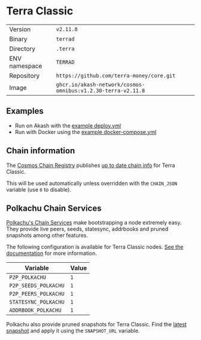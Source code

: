 # Terra Classic

| | |
|---|---|
|Version|`v2.11.8`|
|Binary|`terrad`|
|Directory|`.terra`|
|ENV namespace|`TERRAD`|
|Repository|`https://github.com/terra-money/core.git`|
|Image|`ghcr.io/akash-network/cosmos-omnibus:v1.2.30-terra-v2.11.8`|

## Examples

- Run on Akash with the [example deploy.yml](./deploy.yml)
- Run with Docker using the [example docker-compose.yml](./docker-compose.yml)

## Chain information

The [Cosmos Chain Registry](https://github.com/cosmos/chain-registry) publishes [up to date chain info](https://raw.githubusercontent.com/cosmos/chain-registry/master/terra/chain.json) for Terra Classic.

This will be used automatically unless overridden with the `CHAIN_JSON` variable (use `0` to disable).

## Polkachu Chain Services

[Polkachu's Chain Services](https://www.polkachu.com/networks/terra) make bootstrapping a node extremely easy. They provide live peers, seeds, statesync, addrbooks and pruned snapshots among other features.

The following configuration is available for Terra Classic nodes. [See the documentation](../README.md#polkachu-services) for more information.

|Variable|Value|
|---|---|
|`P2P_POLKACHU`|`1`|
|`P2P_SEEDS_POLKACHU`|`1`|
|`P2P_PEERS_POLKACHU`|`1`|
|`STATESYNC_POLKACHU`|`1`|
|`ADDRBOOK_POLKACHU`|`1`|

Polkachu also provide pruned snapshots for Terra Classic. Find the [latest snapshot](https://polkachu.com/tendermint_snapshots/terra) and apply it using the `SNAPSHOT_URL` variable.
